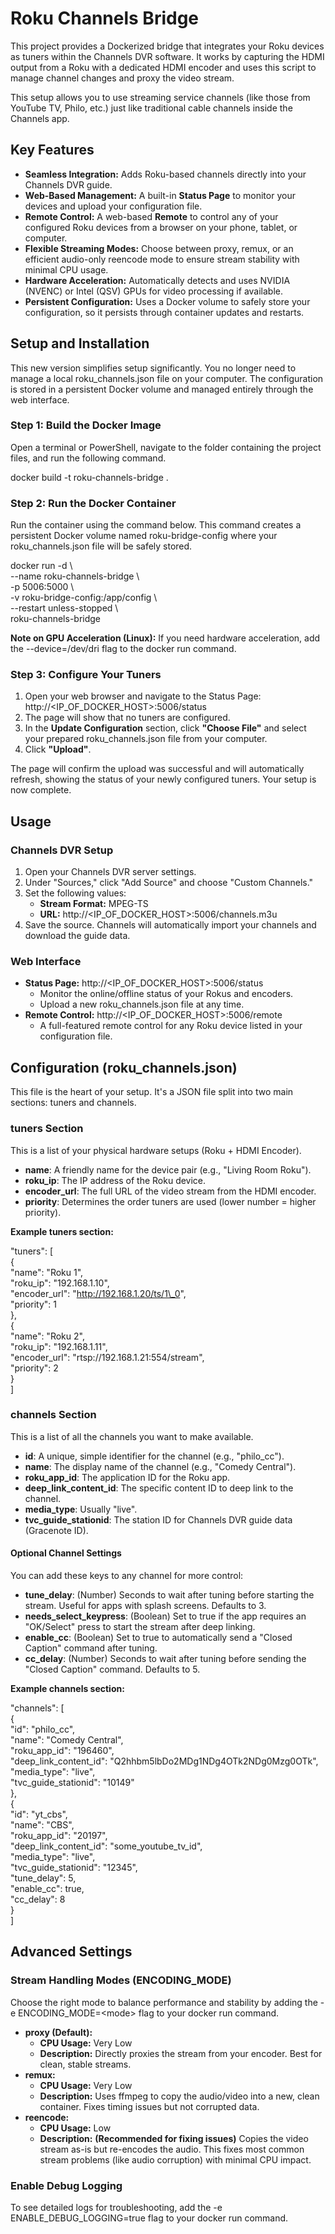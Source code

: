 # **Roku Channels Bridge**

This project provides a Dockerized bridge that integrates your Roku devices as tuners within the Channels DVR software. It works by capturing the HDMI output from a Roku with a dedicated HDMI encoder and uses this script to manage channel changes and proxy the video stream.

This setup allows you to use streaming service channels (like those from YouTube TV, Philo, etc.) just like traditional cable channels inside the Channels app.

## **Key Features**

* **Seamless Integration:** Adds Roku-based channels directly into your Channels DVR guide.  
* **Web-Based Management:** A built-in **Status Page** to monitor your devices and upload your configuration file.  
* **Remote Control:** A web-based **Remote** to control any of your configured Roku devices from a browser on your phone, tablet, or computer.  
* **Flexible Streaming Modes:** Choose between proxy, remux, or an efficient audio-only reencode mode to ensure stream stability with minimal CPU usage.  
* **Hardware Acceleration:** Automatically detects and uses NVIDIA (NVENC) or Intel (QSV) GPUs for video processing if available.  
* **Persistent Configuration:** Uses a Docker volume to safely store your configuration, so it persists through container updates and restarts.

## **Setup and Installation**

This new version simplifies setup significantly. You no longer need to manage a local roku\_channels.json file on your computer. The configuration is stored in a persistent Docker volume and managed entirely through the web interface.

### **Step 1: Build the Docker Image**

Open a terminal or PowerShell, navigate to the folder containing the project files, and run the following command.

docker build \-t roku-channels-bridge .

### **Step 2: Run the Docker Container**

Run the container using the command below. This command creates a persistent Docker volume named roku-bridge-config where your roku\_channels.json file will be safely stored.

docker run \-d \\  
  \--name roku-channels-bridge \\  
  \-p 5006:5000 \\  
  \-v roku-bridge-config:/app/config \\  
  \--restart unless-stopped \\  
  roku-channels-bridge

**Note on GPU Acceleration (Linux):** If you need hardware acceleration, add the \--device=/dev/dri flag to the docker run command.

### **Step 3: Configure Your Tuners**

1. Open your web browser and navigate to the Status Page:  
   http://\<IP\_OF\_DOCKER\_HOST\>:5006/status  
2. The page will show that no tuners are configured.  
3. In the **Update Configuration** section, click **"Choose File"** and select your prepared roku\_channels.json file from your computer.  
4. Click **"Upload"**.

The page will confirm the upload was successful and will automatically refresh, showing the status of your newly configured tuners. Your setup is now complete.

## **Usage**

### **Channels DVR Setup**

1. Open your Channels DVR server settings.  
2. Under "Sources," click "Add Source" and choose "Custom Channels."  
3. Set the following values:  
   * **Stream Format:** MPEG-TS  
   * **URL:** http://\<IP\_OF\_DOCKER\_HOST\>:5006/channels.m3u  
4. Save the source. Channels will automatically import your channels and download the guide data.

### **Web Interface**

* **Status Page:** http://\<IP\_OF\_DOCKER\_HOST\>:5006/status  
  * Monitor the online/offline status of your Rokus and encoders.  
  * Upload a new roku\_channels.json file at any time.  
* **Remote Control:** http://\<IP\_OF\_DOCKER\_HOST\>:5006/remote  
  * A full-featured remote control for any Roku device listed in your configuration file.

## **Configuration (roku\_channels.json)**

This file is the heart of your setup. It's a JSON file split into two main sections: tuners and channels.

### **tuners Section**

This is a list of your physical hardware setups (Roku \+ HDMI Encoder).

* **name**: A friendly name for the device pair (e.g., "Living Room Roku").  
* **roku\_ip**: The IP address of the Roku device.  
* **encoder\_url**: The full URL of the video stream from the HDMI encoder.  
* **priority**: Determines the order tuners are used (lower number \= higher priority).

**Example tuners section:**

"tuners": \[  
  {  
    "name": "Roku 1",  
    "roku\_ip": "192.168.1.10",  
    "encoder\_url": "http://192.168.1.20/ts/1\_0",  
    "priority": 1  
  },  
  {  
    "name": "Roku 2",  
    "roku\_ip": "192.168.1.11",  
    "encoder\_url": "rtsp://192.168.1.21:554/stream",  
    "priority": 2  
  }  
\]

### **channels Section**

This is a list of all the channels you want to make available.

* **id**: A unique, simple identifier for the channel (e.g., "philo\_cc").  
* **name**: The display name of the channel (e.g., "Comedy Central").  
* **roku\_app\_id**: The application ID for the Roku app.  
* **deep\_link\_content\_id**: The specific content ID to deep link to the channel.  
* **media\_type**: Usually "live".  
* **tvc\_guide\_stationid**: The station ID for Channels DVR guide data (Gracenote ID).

#### **Optional Channel Settings**

You can add these keys to any channel for more control:

* **tune\_delay**: (Number) Seconds to wait after tuning before starting the stream. Useful for apps with splash screens. Defaults to 3\.  
* **needs\_select\_keypress**: (Boolean) Set to true if the app requires an "OK/Select" press to start the stream after deep linking.  
* **enable\_cc**: (Boolean) Set to true to automatically send a "Closed Caption" command after tuning.  
* **cc\_delay**: (Number) Seconds to wait after tuning before sending the "Closed Caption" command. Defaults to 5\.

**Example channels section:**

"channels": \[  
  {  
    "id": "philo\_cc",  
    "name": "Comedy Central",  
    "roku\_app\_id": "196460",  
    "deep\_link\_content\_id": "Q2hhbm5lbDo2MDg1NDg4OTk2NDg0Mzg0OTk",  
    "media\_type": "live",  
    "tvc\_guide\_stationid": "10149"  
  },  
  {  
    "id": "yt\_cbs",  
    "name": "CBS",  
    "roku\_app\_id": "20197",  
    "deep\_link\_content\_id": "some\_youtube\_tv\_id",  
    "media\_type": "live",  
    "tvc\_guide\_stationid": "12345",  
    "tune\_delay": 5,  
    "enable\_cc": true,  
    "cc\_delay": 8  
  }  
\]

## **Advanced Settings**

### **Stream Handling Modes (ENCODING\_MODE)**

Choose the right mode to balance performance and stability by adding the \-e ENCODING\_MODE=\<mode\> flag to your docker run command.

* **proxy (Default):**  
  * **CPU Usage:** Very Low  
  * **Description:** Directly proxies the stream from your encoder. Best for clean, stable streams.  
* **remux:**  
  * **CPU Usage:** Very Low  
  * **Description:** Uses ffmpeg to copy the audio/video into a new, clean container. Fixes timing issues but not corrupted data.  
* **reencode:**  
  * **CPU Usage:** Low  
  * **Description:** **(Recommended for fixing issues)** Copies the video stream as-is but re-encodes the audio. This fixes most common stream problems (like audio corruption) with minimal CPU impact.

### **Enable Debug Logging**

To see detailed logs for troubleshooting, add the \-e ENABLE\_DEBUG\_LOGGING=true flag to your docker run command.
